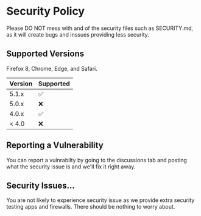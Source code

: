 # Security Policy


Please DO NOT mess with and of the security files such as SECURITY.md, as it will create bugs and inssues providing less security.

## Supported Versions

Firefox 8, Chrome, Edge, and Safari.

| Version | Supported          |
| ------- | ------------------ |
| 5.1.x   | :white_check_mark: |
| 5.0.x   | :x:                |
| 4.0.x   | :white_check_mark: |
| < 4.0   | :x:                |

## Reporting a Vulnerability

You can report a vulnrabilty by going to the discussions tab and posting what the security issue is and we'll fix it right away.



## Security Issues...

You are not likely to experience security issue as we provide extra security testing apps and firewalls. There should be nothing to worry about.
